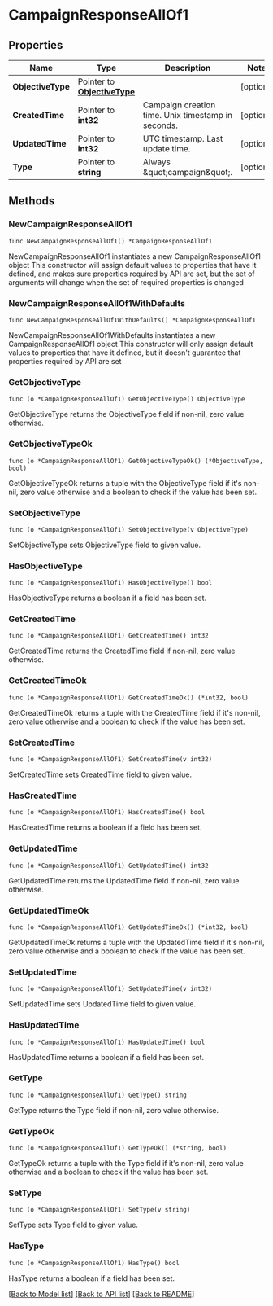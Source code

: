 # CampaignResponseAllOf1

## Properties

Name | Type | Description | Notes
------------ | ------------- | ------------- | -------------
**ObjectiveType** | Pointer to [**ObjectiveType**](ObjectiveType.md) |  | [optional] 
**CreatedTime** | Pointer to **int32** | Campaign creation time. Unix timestamp in seconds. | [optional] 
**UpdatedTime** | Pointer to **int32** | UTC timestamp. Last update time. | [optional] 
**Type** | Pointer to **string** | Always \&quot;campaign\&quot;. | [optional] 

## Methods

### NewCampaignResponseAllOf1

`func NewCampaignResponseAllOf1() *CampaignResponseAllOf1`

NewCampaignResponseAllOf1 instantiates a new CampaignResponseAllOf1 object
This constructor will assign default values to properties that have it defined,
and makes sure properties required by API are set, but the set of arguments
will change when the set of required properties is changed

### NewCampaignResponseAllOf1WithDefaults

`func NewCampaignResponseAllOf1WithDefaults() *CampaignResponseAllOf1`

NewCampaignResponseAllOf1WithDefaults instantiates a new CampaignResponseAllOf1 object
This constructor will only assign default values to properties that have it defined,
but it doesn't guarantee that properties required by API are set

### GetObjectiveType

`func (o *CampaignResponseAllOf1) GetObjectiveType() ObjectiveType`

GetObjectiveType returns the ObjectiveType field if non-nil, zero value otherwise.

### GetObjectiveTypeOk

`func (o *CampaignResponseAllOf1) GetObjectiveTypeOk() (*ObjectiveType, bool)`

GetObjectiveTypeOk returns a tuple with the ObjectiveType field if it's non-nil, zero value otherwise
and a boolean to check if the value has been set.

### SetObjectiveType

`func (o *CampaignResponseAllOf1) SetObjectiveType(v ObjectiveType)`

SetObjectiveType sets ObjectiveType field to given value.

### HasObjectiveType

`func (o *CampaignResponseAllOf1) HasObjectiveType() bool`

HasObjectiveType returns a boolean if a field has been set.

### GetCreatedTime

`func (o *CampaignResponseAllOf1) GetCreatedTime() int32`

GetCreatedTime returns the CreatedTime field if non-nil, zero value otherwise.

### GetCreatedTimeOk

`func (o *CampaignResponseAllOf1) GetCreatedTimeOk() (*int32, bool)`

GetCreatedTimeOk returns a tuple with the CreatedTime field if it's non-nil, zero value otherwise
and a boolean to check if the value has been set.

### SetCreatedTime

`func (o *CampaignResponseAllOf1) SetCreatedTime(v int32)`

SetCreatedTime sets CreatedTime field to given value.

### HasCreatedTime

`func (o *CampaignResponseAllOf1) HasCreatedTime() bool`

HasCreatedTime returns a boolean if a field has been set.

### GetUpdatedTime

`func (o *CampaignResponseAllOf1) GetUpdatedTime() int32`

GetUpdatedTime returns the UpdatedTime field if non-nil, zero value otherwise.

### GetUpdatedTimeOk

`func (o *CampaignResponseAllOf1) GetUpdatedTimeOk() (*int32, bool)`

GetUpdatedTimeOk returns a tuple with the UpdatedTime field if it's non-nil, zero value otherwise
and a boolean to check if the value has been set.

### SetUpdatedTime

`func (o *CampaignResponseAllOf1) SetUpdatedTime(v int32)`

SetUpdatedTime sets UpdatedTime field to given value.

### HasUpdatedTime

`func (o *CampaignResponseAllOf1) HasUpdatedTime() bool`

HasUpdatedTime returns a boolean if a field has been set.

### GetType

`func (o *CampaignResponseAllOf1) GetType() string`

GetType returns the Type field if non-nil, zero value otherwise.

### GetTypeOk

`func (o *CampaignResponseAllOf1) GetTypeOk() (*string, bool)`

GetTypeOk returns a tuple with the Type field if it's non-nil, zero value otherwise
and a boolean to check if the value has been set.

### SetType

`func (o *CampaignResponseAllOf1) SetType(v string)`

SetType sets Type field to given value.

### HasType

`func (o *CampaignResponseAllOf1) HasType() bool`

HasType returns a boolean if a field has been set.


[[Back to Model list]](../README.md#documentation-for-models) [[Back to API list]](../README.md#documentation-for-api-endpoints) [[Back to README]](../README.md)


